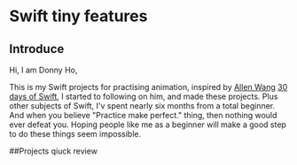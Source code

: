Swift tiny features
===================
## Introduce
Hi, I am Donny Ho,

This is my Swift projects for practising animation, inspired by [Allen Wang](https://twitter.com/creativewang) [30 days of Swift](https://github.com/allenwong/30DaysofSwift), I started to following on him, and made these projects. Plus other subjects of Swift, I'v spent nearly six months from a total beginner. And when you believe "Practice make perfect." thing, then nothing would ever defeat you. Hoping people like me as a beginner will make a good step to do these things seem impossible.

##Projects qiuck review

